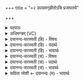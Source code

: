 +++
title = "०२ उपयामगृहीतोऽसि प्रजापतये"

+++
<details><summary>पदपाठः</summary>

उ॒प॒या॒मगृ॑हीत॒ इत्यु॑पया॒मऽगृ॑हीतः। अ॒सि॒। प्र॒जाप॑तय॒ इति॑ प्र॒जाऽप॑तये। त्वा॒। जुष्ट॑म्। गृ॒ह्णा॒मि॒। ए॒षः। ते॒। योनिः॑। सूर्य्यः॑। ते॒। म॒हि॒मा। यः। ते॒। अह॑न्। सं॒व॒त्स॒रे। म॒हि॒मा। स॒म्ब॒भूवेति॑ सम्ऽब॒भूव॑। यः। ते। वा॒यौ। अ॒न्तरि॑क्षे। म॒हि॒मा। स॒म्ब॒भूवेति॑ सम्ऽब॒भूव॑। यः। ते॒। दि॒वि। सूर्य्ये॑। म॒हि॒मा। स॒म्ब॒भूवेति॑ सम्ऽब॒भूव॑। तस्मै॑। ते॒। म॒हि॒म्ने। प्र॒जाप॑तय॒ इति॑ प्र॒जाऽप॑तये। स्वाहा॑। दे॒वेभ्यः॑। २।
</details>

<details><summary>अधिमन्त्रम् (VC)</summary>

- परमेश्वरो देवता
- प्रजापतिर्ऋषिः
- निचृदाकृतिः
- पञ्चमः
</details>

<details><summary>दयानन्द-सरस्वती (हि) - विषयः</summary>

फिर उसी विषय को अगले मन्त्र में कहा है ॥
</details>

<details><summary>दयानन्द-सरस्वती (हि) - पदार्थः</summary>

पदार्थान्वयभाषाः -  हे भगवन् जगदीश्वर ! जो आप (उपयामगृहीतः) यम जो योगाभ्यास सम्बन्धी काम है, उन से समीप में साक्षात् किये अर्थात् हृदयाकाश में प्रगट किये हुए (असि) हैं, उन (जुष्टम्) सेवा किये हुए वा प्रसन्न किये (त्वा) आपको (प्रजापतये) प्रजापालन करने हारे राजा की रक्षा के लिये मैं (गृह्णामि) ग्रहण करता हूँ जिन (ते) आपकी (एषः) यह (योनिः) प्रकृति जगत् का कारण है, जो (ते) आपका (सूर्यः) सूर्यमण्डल (महिमा) बड़ाई रूप तथा (यः) जो (ते) आपकी (अहन्) दिन और (संवत्सरे) वर्ष में नियम बन्धन द्वारा (महिमा) बड़ाई (सम्बभूव) संभावित है (यः) जो (ते) आपकी (वायौ) पवन और (अन्तरिक्षे) अन्तरिक्ष में (महिमा) बड़ाई (सम्बभूव) प्रसिद्ध है तथा (यः) जो (ते) आपकी (दिवि) बिजुली अर्थात् सूर्य आदि के प्रकाश और (सूर्ये) सूर्य में (महिमा) बड़ाई (सम्बभूव) प्रत्यक्ष है (तस्मै) उस (महिम्ने, प्रजापतये) प्रजापालनरूप बड़ाईवाले (ते) आप के लिये और (देवेभ्यः) विद्वानों के लिये (स्वाहा) उत्तम विद्यायुक्त बुद्धि सब को ग्रहण करनी चाहिये ॥२ ॥
</details>

<details><summary>दयानन्द-सरस्वती (हि) - भावार्थः</summary>

भावार्थभाषाः -  हे मनुष्यो ! जिस परमेश्वर के महिमा को यह सब जगत् प्रकाश करता है, उस परमेश्वर की उपासना को छोड़ और किसी की उपासना उसके स्थान में नहीं करनी चाहिये और जो कोई कहे कि परमेश्वर के होने में क्या प्रमाण है, उसके प्रति जो यह जगत् वर्त्तमान है सो सब परमेश्वर का प्रमाण कराता है, यह उत्तर देना चाहिये ॥२ ॥
</details>

<details><summary>दयानन्द-सरस्वती (सं) - विषयः</summary>

पुनस्तमेव विषयमाह ॥
</details>

<details><summary>दयानन्द-सरस्वती (सं) - पदार्थः</summary>

पदार्थान्वयभाषाः -  हे भगवन् जगदीश्वर ! यस्त्वमुपयामगृहीतोऽसि तं जुष्टं त्वा प्रजापतयेऽहं गृह्णामि यस्य ते एष योनिरस्ति यस्ते सूर्या महिमा यस्तेऽहन् संवत्सरे महिमा सम्बभूव तस्मै महिम्ने प्रजापतये ते देवेभ्यश्च स्वाहा सर्वैः संग्राह्या ॥२ ॥
</details>

<details><summary>दयानन्द-सरस्वती (सं) - भावार्थः</summary>

भावार्थभाषाः -  हे मनुष्याः ! यस्य परमेश्वरस्येदं सर्वे जगन्महिमानं प्रकाशयति तस्योपासनां विहायान्यस्य कस्यचित्तस्य स्थाने चोपासना नैव कार्या। यः कश्चिद् ब्रूयात् परमेश्वरस्य सत्त्वे किं प्रमाणमिति तं प्रति यदिदं जगद्वर्त्तते तत्सर्वं परमेश्वरं प्रमाणयतीत्युत्तरं देयम् ॥२ ॥
</details>

<details><summary>सविता जोशी ← दयानन्दः (म) - भावार्थः</summary>

भावार्थभाषाः -  हे माणसांनो ! ज्या परमेश्वराची महिमा सर्व जग जाणते त्याची उपासना सौडून इतर कुणाचीही उपासना करता कामा नये. जर एखाद्याने विचारले की, परमेश्वराच्या अस्तित्वाचे प्रमाण काय? तर जग हेच परमेश्वराच्या अस्तित्वाचे प्रमाण आहे, हे उत्तर दिले पाहिजे.
</details>